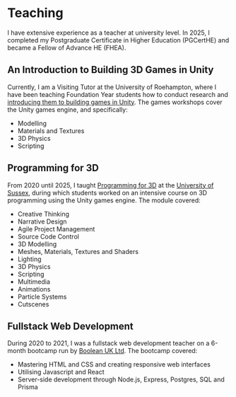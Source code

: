 # Teaching

I have extensive experience as a teacher at university level. In 2025, I completed my Postgraduate Certificate in Higher Education (PGCertHE) and became a Fellow of Advance HE (FHEA).

## An Introduction to Building 3D Games in Unity

Currently, I am a Visiting Tutor at the University of Roehampton, where I have been teaching Foundation Year students how to conduct research and [introducing them to building games in Unity](https://github.com/glowkeeper/IntroToBuilding3DGamesInUnity). The games workshops cover the Unity games engine, and specifically:

- Modelling
- Materials and Textures
- 3D Physics
- Scripting

## Programming for 3D

From 2020 until 2025, I taught [Programming for 3D](https://www.sussex.ac.uk/study/modules/postgraduate/2023/85872-programming-for-3d) at the [University of Sussex](https://www.sussex.ac.uk), during which students worked on an intensive course on 3D programming using the Unity games engine. The module covered:

- Creative Thinking
- Narrative Design
- Agile Project Management
- Source Code Control
- 3D Modelling
- Meshes, Materials, Textures and Shaders
- Lighting
- 3D Physics
- Scripting
- Multimedia
- Animations
- Particle Systems
- Cutscenes

## Fullstack Web Development

During 2020 to 2021, I was a fullstack web development teacher on a 6-month bootcamp run by [Boolean UK Ltd](https://boolean.co.uk/). The bootcamp covered:

- Mastering HTML and CSS and creating responsive web interfaces 
- Utilising Javascript and React
- Server-side development through Node.js, Express, Postgres, SQL and Prisma

&nbsp;
